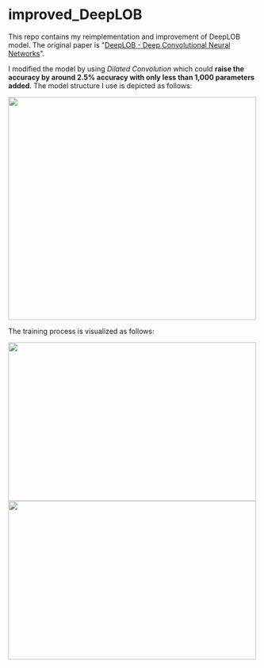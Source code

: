 # improved_DeepLOB

This repo contains my reimplementation and improvement of DeepLOB model. The original paper is "[DeepLOB - Deep Convolutional Neural Networks](https://arxiv.org/pdf/1808.03668.pdf)". 

I modified the model by using _Dilated Convolution_ which could **raise the accuracy by around 2.5% accuracy with only less than 1,000 parameters added**. The model structure I use is depicted as follows:  


<img src="https://github.com/YJiangcm/improved_DeepLOB/blob/master/outputs/model_structure.png" width="500" height="450">

The training process is visualized as follows:

<img src="https://github.com/YJiangcm/improved_DeepLOB/blob/master/outputs/dilated_FI-2010%20Loss%20Graph.png" width="500" height="320">

<img src="https://github.com/YJiangcm/improved_DeepLOB/blob/master/outputs/dilated_FI-2010%20Accuracy%20Graph.png" width="500" height="320">
